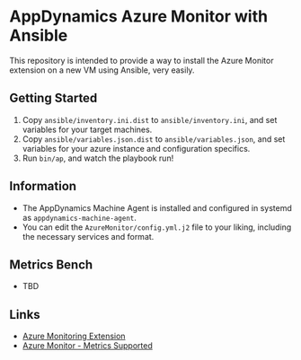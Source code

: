 # AppDynamics Azure Monitor with Ansible

This repository is intended to provide a way to install the Azure Monitor extension on a new VM using Ansible, very easily.


## Getting Started

1. Copy `ansible/inventory.ini.dist` to `ansible/inventory.ini`, and set variables for your target machines.
2. Copy `ansible/variables.json.dist` to `ansible/variables.json`, and set variables for your azure instance and configuration specifics.
3. Run `bin/ap`, and watch the playbook run!

## Information

- The AppDynamics Machine Agent is installed and configured in systemd as `appdynamics-machine-agent`.
- You can edit the `AzureMonitor/config.yml.j2` file to your liking, including the necessary services and format.

## Metrics Bench

- TBD

## Links

- [Azure Monitoring Extension](https://www.appdynamics.com/community/exchange/extension/azure-monitoring-extension/)
- [Azure Monitor - Metrics Supported](https://docs.microsoft.com/en-us/azure/azure-monitor/platform/metrics-supported)
